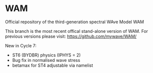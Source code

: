 # WAM
Official repository of the third-generation spectral WAve Model WAM

This branch is the most recent offical stand-alone version of WAM.
For previous versions please visit: https://github.com/mywave/WAM/


New in Cycle 7:
  - ST6 (BYDBR) physics (IPHYS = 2)
  - Bug fix in normalised wave stress
  - betamax for ST4 adjustable via namelist
